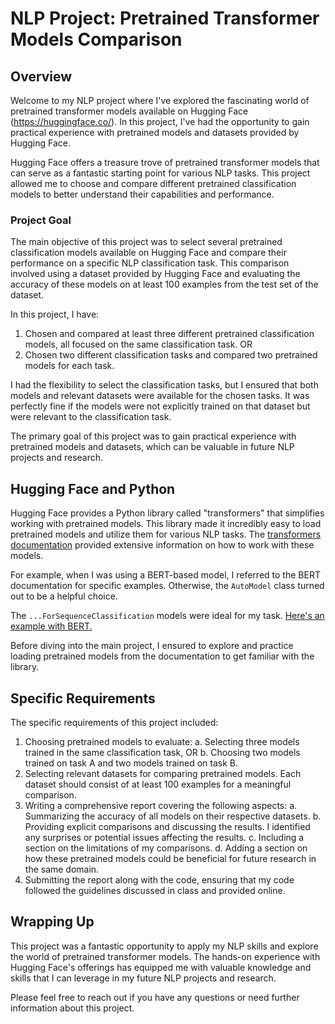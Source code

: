 # NLP Project: Pretrained Transformer Models Comparison

## Overview
Welcome to my NLP project where I've explored the fascinating world of pretrained transformer models available on Hugging Face (https://huggingface.co/). In this project, I've had the opportunity to gain practical experience with pretrained models and datasets provided by Hugging Face.

Hugging Face offers a treasure trove of pretrained transformer models that can serve as a fantastic starting point for various NLP tasks. This project allowed me to choose and compare different pretrained classification models to better understand their capabilities and performance.

### Project Goal
The main objective of this project was to select several pretrained classification models available on Hugging Face and compare their performance on a specific NLP classification task. This comparison involved using a dataset provided by Hugging Face and evaluating the accuracy of these models on at least 100 examples from the test set of the dataset.

In this project, I have:

1. Chosen and compared at least three different pretrained classification models, all focused on the same classification task.
OR
2. Chosen two different classification tasks and compared two pretrained models for each task.

I had the flexibility to select the classification tasks, but I ensured that both models and relevant datasets were available for the chosen tasks. It was perfectly fine if the models were not explicitly trained on that dataset but were relevant to the classification task.

The primary goal of this project was to gain practical experience with pretrained models and datasets, which can be valuable in future NLP projects and research.

## Hugging Face and Python
Hugging Face provides a Python library called "transformers" that simplifies working with pretrained models. This library made it incredibly easy to load pretrained models and utilize them for various NLP tasks. The [transformers documentation](https://huggingface.co/transformers/v3.0.2/index.html) provided extensive information on how to work with these models.

For example, when I was using a BERT-based model, I referred to the BERT documentation for specific examples. Otherwise, the `AutoModel` class turned out to be a helpful choice.

The `...ForSequenceClassification` models were ideal for my task. [Here's an example with BERT.](https://huggingface.co/transformers/v3.0.2/model_doc/bert.html#bertforsequenceclassification)

Before diving into the main project, I ensured to explore and practice loading pretrained models from the documentation to get familiar with the library.

## Specific Requirements
The specific requirements of this project included:

1. Choosing pretrained models to evaluate:
   a. Selecting three models trained in the same classification task, OR
   b. Choosing two models trained on task A and two models trained on task B.
2. Selecting relevant datasets for comparing pretrained models. Each dataset should consist of at least 100 examples for a meaningful comparison.
3. Writing a comprehensive report covering the following aspects:
   a. Summarizing the accuracy of all models on their respective datasets.
   b. Providing explicit comparisons and discussing the results. I identified any surprises or potential issues affecting the results.
   c. Including a section on the limitations of my comparisons.
   d. Adding a section on how these pretrained models could be beneficial for future research in the same domain.
4. Submitting the report along with the code, ensuring that my code followed the guidelines discussed in class and provided online.

## Wrapping Up
This project was a fantastic opportunity to apply my NLP skills and explore the world of pretrained transformer models. The hands-on experience with Hugging Face's offerings has equipped me with valuable knowledge and skills that I can leverage in my future NLP projects and research.

Please feel free to reach out if you have any questions or need further information about this project.

